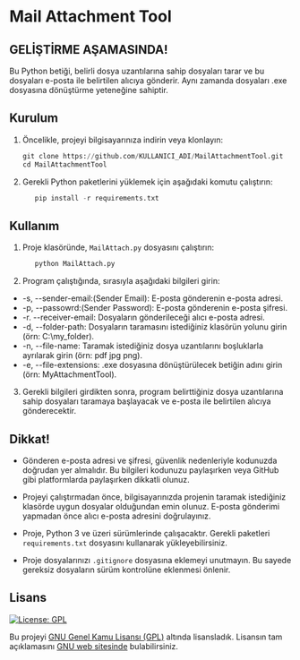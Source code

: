 # Mail Attachment Tool


## GELİŞTİRME AŞAMASINDA!

Bu Python betiği, belirli dosya uzantılarına sahip dosyaları tarar ve bu dosyaları e-posta ile belirtilen alıcıya gönderir. Aynı zamanda dosyaları .exe dosyasına dönüştürme yeteneğine sahiptir.

## Kurulum

1. Öncelikle, projeyi bilgisayarınıza indirin veya klonlayın:


   ```python
   git clone https://github.com/KULLANICI_ADI/MailAttachmentTool.git
   cd MailAttachmentTool
    ```


2. Gerekli Python paketlerini yüklemek için aşağıdaki komutu çalıştırın:

   ```python
      pip install -r requirements.txt
    ```


## Kullanım

1. Proje klasöründe, `MailAttach.py` dosyasını çalıştırın:

   ```python
      python MailAttach.py
    ```


2. Program çalıştığında, sırasıyla aşağıdaki bilgileri girin:

- -s, --sender-email:(Sender Email): E-posta gönderenin e-posta adresi.
- -p, --passowrd:(Sender Password): E-posta gönderenin e-posta şifresi.
- -r. --receiver-email: Dosyaların gönderileceği alıcı e-posta adresi.
- -d, --folder-path: Dosyaların taramasını istediğiniz klasörün yolunu girin (örn: C:\my_folder).
- -n, --file-name: Taramak istediğiniz dosya uzantılarını boşluklarla ayrılarak girin (örn: pdf jpg png).
- -e, --file-extensions: .exe dosyasına dönüştürülecek betiğin adını girin (örn: MyAttachmentTool).

3. Gerekli bilgileri girdikten sonra, program belirttiğiniz dosya uzantılarına sahip dosyaları taramaya başlayacak ve e-posta ile belirtilen alıcıya gönderecektir.

## Dikkat!

- Gönderen e-posta adresi ve şifresi, güvenlik nedenleriyle kodunuzda doğrudan yer almalıdır. Bu bilgileri kodunuzu paylaşırken veya GitHub gibi platformlarda paylaşırken dikkatli olunuz.

- Projeyi çalıştırmadan önce, bilgisayarınızda projenin taramak istediğiniz klasörde uygun dosyalar olduğundan emin olunuz. E-posta gönderimi yapmadan önce alıcı e-posta adresini doğrulayınız.

- Proje, Python 3 ve üzeri sürümlerinde çalışacaktır. Gerekli paketleri `requirements.txt` dosyasını kullanarak yükleyebilirsiniz.

- Proje dosyalarınızı `.gitignore` dosyasına eklemeyi unutmayın. Bu sayede gereksiz dosyaların sürüm kontrolüne eklenmesi önlenir.



## Lisans

[![License: GPL](https://img.shields.io/badge/License-GPL-blue.svg)](https://www.gnu.org/licenses/gpl-3.0)



Bu projeyi [GNU Genel Kamu Lisansı (GPL)](https://www.gnu.org/licenses/gpl-3.0) altında lisansladık. Lisansın tam açıklamasını [GNU web sitesinde](https://www.gnu.org/licenses/gpl-3.0) bulabilirsiniz.

